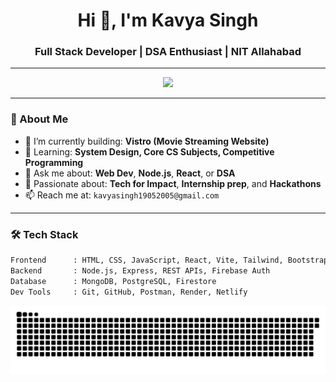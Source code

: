 <h1 align="center">Hi 👋, I'm Kavya Singh</h1>
<h3 align="center">Full Stack Developer | DSA Enthusiast | NIT Allahabad</h3>

---

<p align="center">
  <img src="https://readme-typing-svg.herokuapp.com?font=Fira+Code&size=24&duration=4000&pause=500&center=true&vCenter=true&width=600&height=50&lines=Full+Stack+Web+Developer;Building+ZestFuse+%7C+Drift+%7C+Vitsro;Loves+Problem+Solving+%26+Clean+UI+Designs;" />
</p>

---

### 🌟 About Me
- 🔭 I’m currently building: **Vistro (Movie Streaming Website)**   
- 🌱 Learning: **System Design, Core CS Subjects, Competitive Programming**
- 💬 Ask me about: **Web Dev**, **Node.js**, **React**, or **DSA**
- 🧠 Passionate about: **Tech for Impact**, **Internship prep**, and **Hackathons**
- 📫 Reach me at: `kavyasingh19052005@gmail.com`

---

### 🛠️ Tech Stack

```txt
Frontend      : HTML, CSS, JavaScript, React, Vite, Tailwind, Bootstrap
Backend       : Node.js, Express, REST APIs, Firebase Auth
Database      : MongoDB, PostgreSQL, Firestore
Dev Tools     : Git, GitHub, Postman, Render, Netlify


```
<p align="center">
  <img src="https://raw.githubusercontent.com/kavyasingh12345/kavyasingh12345/output/github-contribution-grid-snake.svg" alt="snake animation">
</p>
